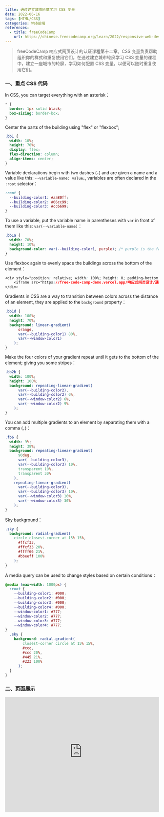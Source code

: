 ```yaml
---
title: 通过建立城市轮廓学习 CSS 变量
date: 2022-06-16
tags: [HTML/CSS]
categories: Web前端
references: 
  - title: freeCodeCamp
    url: https://chinese.freecodecamp.org/learn/2022/responsive-web-design
---
```


> freeCodeCamp 响应式网页设计的认证课程第十二章。CSS 变量负责帮助组织你的样式和重复使用它们。在通过建立城市轮廓学习 CSS 变量的课程中，建立一座城市的轮廓，学习如何配置 CSS 变量，以便可以随时重复使用它们。

<!--more-->

### 一、重点 CSS 代码

In CSS, you can target everything with an asterisk：

```CSS
* {
  border: 1px solid black;
  box-sizing: border-box;
}
```

Center the parts of the building using "flex" or "flexbox";

```css
.bb1 {
  width: 10%;
  height: 70%;
  display: flex;
  flex-direction: column;
  align-items: center;
}
```

Variable declarations begin with two dashes (`-`) and are given a name and a value like this: `--variable-name: value;`, variables are often declared in the `:root` selector：

```css
:root {
  --building-color1: #aa80ff;
  --building-color2: #66cc99;
  --building-color3: #cc6699;
}
```

To use a variable, put the variable name in parentheses with `var` in front of them like this: `var(--variable-name)`：

```CSS
.bb1a {
  width: 70%;
  height: 10%;
  background-color: var(--building-color1, purple); /* purple is the fallback value */
}
```

Use flexbox again to evenly space the buildings across the bottom of the element：

```CSS
<div style="position: relative; width: 100%; height: 0; padding-bottom: 75%;">
    <iframe src="https://free-code-camp-demo.vercel.app/响应式网页设计/通过创建照片集来学习CSS弹性盒子/index.html" border="0" frameborder="no" framespacing="0" allowfullscreen="true" style="position: absolute; width: 100%; height: 100%; left: 0; top: 0;"></iframe>
</div>
```

Gradients in CSS are a way to transition between colors across the distance of an element, they are applied to the `background` property：

```CSS
.bb1d {
  width: 100%;
  height: 70%;
  background: linear-gradient(
      orange,
      var(--building-color1) 80%,
      var(--window-color1)
    );
}
```

Make the four colors of your gradient repeat until it gets to the bottom of the element; giving you some stripes：

```CSS
.bb2b {
  width: 100%;
  height: 100%;
  background: repeating-linear-gradient(
      var(--building-color2),
      var(--building-color2) 6%,
      var(--window-color2) 6%,
      var(--window-color2) 9%
    );
}
```

You can add multiple gradients to an element by separating them with a comma (`,`)：

```CSS
.fb6 {
  width: 9%;
  height: 38%;
  background: repeating-linear-gradient(
      90deg,
      var(--building-color3),
      var(--building-color3) 10%,
      transparent 10%,
      transparent 30%
    ),
    repeating-linear-gradient(
      var(--building-color3),
      var(--building-color3) 10%,
      var(--window-color3) 10%,
      var(--window-color3) 30%
    );
}
```

Sky background：

```CSS
.sky {
  background: radial-gradient(
    circle closest-corner at 15% 15%,
      #ffcf33,
      #ffcf33 20%,
      #ffff66 21%,
      #bbeeff 100%
    );
}
```

 A media query can be used to change styles based on certain conditions：

```CSS
@media (max-width: 1000px) {
  :root {
    --building-color1: #000;
    --building-color2: #000;
    --building-color3: #000;
    --building-color4: #000;
    --window-color1: #777;
    --window-color2: #777;
    --window-color3: #777;
    --window-color4: #777;
}
  .sky {
    background: radial-gradient(
        closest-corner circle at 15% 15%,
        #ccc,
        #ccc 20%,
        #445 21%,
        #223 100%
      );
  }
}
```

### 二、页面展示

<div style="position: relative; width: 100%; height: 0; padding-bottom: 75%;">
    <iframe src="https://free-code-camp-demo.vercel.app/响应式网页设计/通过建立城市轮廓学习CSS变量/index.html" border="0" frameborder="no" framespacing="0" allowfullscreen="true" style="position: absolute; width: 100%; height: 100%; left: 0; top: 0;"></iframe>
</div>

